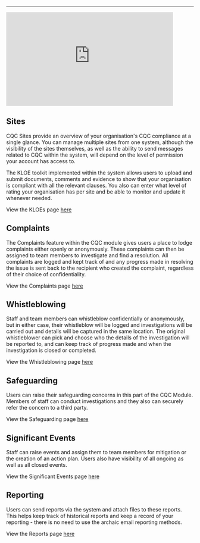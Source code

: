 
---

<iframe src="https://www.youtube-nocookie.com/embed/l7FumAYlALM?vq=hd1080&rel=0&color=white" width="448" height="252" frameborder="0" allow="fullscreen" allowfullscreen></iframe>



## Sites

CQC Sites provide an overview of your organisation's CQC compliance at a single glance. You can manage multiple sites from one system, although the visibility of the sites themselves, as well as the ability to send messages related to CQC within the system, will depend on the level of permission your account has access to.

The KLOE toolkit implemented within the system allows users to upload and submit documents, comments and evidence to show that your organisation is compliant with all the relevant clauses. You also can enter what level of rating your organisation has per site and be able to monitor and update it whenever needed.

View the KLOEs page [here](KLOE)

## Complaints

The Complaints feature within the CQC module gives users a place to lodge complaints either openly or anonymously. These complaints can then be assigned to team members to investigate and find a resolution. All complaints are logged and kept track of and any progress made in resolving the issue is sent back to the recipient who created the complaint, regardless of their choice of confidentiality.

View the Complaints page [here](Complaints)

## Whistleblowing

Staff and team members can whistleblow confidentially or anonymously, but in either case, their whistleblow will be logged and investigations will be carried out and details will be captured in the same location. The original whistleblower can pick and choose who the details of the investigation will be reported to, and can keep track of progress made and when the investigation is closed or completed.

View the Whistleblowing page [here](Whistleblowing)

## Safeguarding

Users can raise their safeguarding concerns in this part of the CQC Module. Members of staff can conduct investigations and they also can securely refer the concern to a third party.

View the Safeguarding page [here](SG)

## Significant Events

Staff can raise events and assign them to team members for mitigation or the creation of an action plan. Users also have visibility of all ongoing as well as all closed events.

View the Significant Events page [here](SE)

## Reporting

Users can send reports via the system and attach files to these reports. This helps keep track of historical reports and keep a record of your reporting - there is no need to use the archaic email reporting methods.

View the Reports page [here](Reports)
